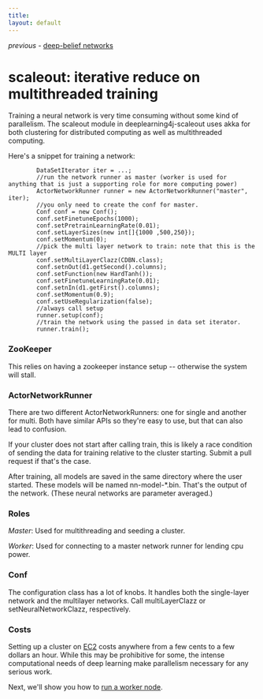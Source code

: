 ```yaml
---
title: 
layout: default
---
```


*previous* - [deep-belief networks](../deepbeliefnetwork.html)
# scaleout: iterative reduce on multithreaded training

Training a neural network is very time consuming without some kind of parallelism. The scaleout module in deeplearning4j-scaleout uses akka for both clustering for distributed computing as well as multithreaded computing.

Here's a snippet for training a network:

	        DataSetIterator iter = ...;
			//run the network runner as master (worker is used for anything that is just a supporting role for more computing power)
			ActorNetworkRunner runner = new ActorNetworkRunner("master", iter);
			//you only need to create the conf for master.
			Conf conf = new Conf();
			conf.setFinetuneEpochs(1000);
			conf.setPretrainLearningRate(0.01);
			conf.setLayerSizes(new int[]{1000 ,500,250});
			conf.setMomentum(0);
			//pick the multi layer network to train: note that this is the MULTI layer
			conf.setMultiLayerClazz(CDBN.class);
			conf.setnOut(d1.getSecond().columns);
			conf.setFunction(new HardTanh());
			conf.setFinetuneLearningRate(0.01);
			conf.setnIn(d1.getFirst().columns);
			conf.setMomentum(0.9);
			conf.setUseRegularization(false);
			//always call setup
			runner.setup(conf);
			//train the network using the passed in data set iterator.
			runner.train();

### ZooKeeper

This relies on having a zookeeper instance setup -- otherwise the system will stall.

### ActorNetworkRunner

There are two different ActorNetworkRunners: one for single and another for multi. Both have similar APIs so they're easy to use, but that can also lead to confusion.

If your cluster does not start after calling train, this is likely a race condition of sending the data for training relative to the cluster starting. Submit a pull request if that's the case.

After training, all models are saved in the same directory where the user started. These models will be named nn-model-*.bin. That's the output of the network. (These neural networks are parameter averaged.)

### Roles

*Master*: Used for multithreading and seeding a cluster.

*Worker*: Used for connecting to a master network runner for lending cpu power.

### Conf

The configuration class has a lot of knobs. It handles both the single-layer network and the multilayer networks. Call multiLayerClazz or setNeuralNetworkClazz, respectively. 

### Costs

Setting up a cluster on [EC2](https://aws.amazon.com/ec2/) costs anywhere from a few cents to a few dollars an hour. While this may be prohibitive for some, the intense computational needs of deep learning make parallelism necessary for any serious work. 

Next, we'll show you how to [run a worker node](../distributed.html).